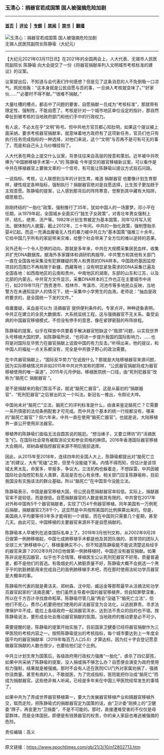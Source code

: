 ### 玉清心：捐器官若成国策 国人被强摘危险加剧

---

#### [首页](../../../..?n12802713) &nbsp;|&nbsp; [评论](../../../../../epoch-comment?n12802713) &nbsp;|&nbsp; [专题](../../../../../epoch-special?n12802713) &nbsp;|&nbsp; [禁闻](../../../../../epoch-news?n12802713) &nbsp;|&nbsp; [禁书](../../../../../books?n12802713) &nbsp;|&nbsp; [翻墙](https://github.com/gfw-breaker/nogfw/blob/master/README.md?n12802713)


<div><img alt="玉清心：捐器官若成国策 国人被强摘危险加剧" class="attachment-djy_600_400 size-djy_600_400 wp-post-image" src="https://i.epochtimes.com/assets/uploads/2021/03/15f85bf079416cd3_ttl7dayqYL_20200302-__-DJY-600x400-1.jpg"/>
<div class="caption">
 无锡人民医院副院长陈静瑜（大纪元）
</div></div><hr/><div class="post_content" id="artbody" itemprop="articleBody">
 <!-- article content begin -->
 <p>
  【大纪元2021年03月11日讯】在2021年的全国两会上，人大代表、无锡市人民医院副院长
  <ok href="https://www.epochtimes.com/gb/tag/%E9%99%88%E9%9D%99%E7%91%9C.html">
   陈静瑜
  </ok>
  向大会提交了一份《将器官捐献率列入文明城市考核标准的建议》的议案。
 </p>
 <p>
  议案提出后，不知道与会代表们作何感想？但是见了这条消息的人不免倒吸一口凉气。网民炮轰：“这本身就是公民自愿与否的事，一旦纳入考核就变味了。”“好家伙……”“必要时不得不献。”“很难不捐献。”
 </p>
 <p>
  大量吐槽的槽点，都击中了问题的要害，自愿捐献一旦成为“考核标准”，那就带有限定性、强制性，不能自愿了。考核是针对一个城市地区单位设定的指针，那自然牵扯到被考核的当地政府部门和他们手中的行政权力。
 </p>
 <p>
  有人说，不必太在乎“文明”称号。但中共地方官员都心知肚明，如果这个提议被上面采纳，要求考核器官捐献率，就意味着地方政府有了这项新任务，官员们也只有执行任务完成指标的一种选择，对他们来说，这个“文明”与否再不是可有可无的事了，而是和自己头上乌纱帽挂钩了。
 </p>
 <p>
  人大代表在两会上提交什么议案，背景往往来自高层的授意和策划。近年被中共吹捧为“中国肺移植手术第一人”的
  <ok href="https://www.epochtimes.com/gb/tag/%E9%99%88%E9%9D%99%E7%91%9C.html">
   陈静瑜
  </ok>
  今年提交的器官移植新议案，可以看作是中共在移植器官上要做文章的一个信号，有可能让陈静瑜以提议方式投石问路。
 </p>
 <p>
  一说指标、考核，让人联想到当年的计划生育。难道
  <ok href="https://www.epochtimes.com/gb/tag/%E6%8D%90%E7%8C%AE%E5%99%A8%E5%AE%98.html">
   捐献器官
  </ok>
  也要像计划生育那样，硬性规定各种指标，强制执行？捐献器官绝对是自愿选择，比生孩子更加趋于主观意愿。陈静瑜的提案，让人感到那背后的阵阵寒意，觉察到其中藏有大陷阱，细思极恐。
 </p>
 <p>
  刚刚终结的“一胎化”政策，强制推行了35年，犹如中国人的一场噩梦。邓小平在任期，从1979年起，全国城乡全面实行“独生子女政策”，对青壮年男女强制上环、结扎，绝育、流产等。1982年计划生育被定为基本国策，同年12月写入宪法。据体制内人披露，截止2012年，三十年间，中共的一胎化政策，强制堕胎杀婴4亿起。而这一充满血腥毫无人性的暴力被中共立为“基本国策”强推三十余年。它给中国几乎所有的家庭带来灾难，给整个社会带来了全方位的难以逆转的恶果。
 </p>
 <p>
  另外还有一个令人恐惧的动向，那就是多年来，中共在大规模采集居民血样，收集并扩充DNA数据库。据海外多家媒体和调研机构报导，中共警方和其他有关部门一直在全国各地采集没有犯罪嫌疑的男人和男孩的DNA样本。中国政府基因监控项目的范围已不再局限于新疆、西藏等地；没有明显紧急需求的DNA采集已遍及全国各地：如西南地区的云南和贵州，中南地区的湖南，东部的山东和江苏，以及北部的内蒙古。中共官方文件显示，采集DNA样本的工作也正在主要城市中进行，如2019年11月广西贵港市、桂林市、岑溪市、河池市等多地民众反映，当地警方在未通知监护人的情况下，统一采集中小学男生的血液。老师说：“抽血是政府要求的，是全国统一下发的文件。”
 </p>
 <p>
  毋庸置疑，采血是可以为
  <ok href="https://www.epochtimes.com/gb/tag/%E6%B4%BB%E6%91%98%E5%99%A8%E5%AE%98.html">
   活摘器官
  </ok>
  提供便利条件的。专家点评，种种迹象表明，中共正在建立的全民大数据库、大系统监统工程，这与强摘器官不无关系。备受诟病的中国器官移植模式，不但没有停手的意思，像在紧锣密鼓的布阵排程。
 </p>
 <p>
  陈静瑜的提案，似乎在释放中共要着手解决器官短缺这个“瓶颈”问题，以实现世界头号移植大国的梦。如陈静瑜所说，“也将进一步提升我国的国际影响力，……也将是对国际反华势力在器官捐献上诋毁中国的有力反击。”听得出来，他的提议，和中国人的福祉一点关系都没有，完全是中共狼子野心的政治需要。
 </p>
 <p>
  在中共器官捐献上，“国际反华势力”在诋毁什么？那就是大陆移植器官来源问题，因为实际移植情况并非如2015年中共对外宣称的那样，“公民器官捐献将成为器官移植使用的唯一渠道”。2015年元月伊始，移植医院统一口径，由“死刑犯器官”改称为“脑死亡
  <ok href="https://www.epochtimes.com/gb/tag/%E6%8D%90%E7%8C%AE%E5%99%A8%E5%AE%98.html">
   捐献器官
  </ok>
  ”。
 </p>
 <p>
  是不是捐献来的我们暂且不谈，就说“脑死亡器官”。这是从最初的“捐献器官”、“死刑犯器官”之后冒出的又一个叫法。新冠名一推出，令舆论大哗。
 </p>
 <p>
  中国尚未对“脑死亡”立法，脑死亡的评判标准是什么，由谁来鉴定脑死亡？它需要一系列慎密的法规条例配套才可完成。而中共连个基本的统一行规都没有，哪来的“脑死亡器官”？但六年来，中共一直在使用“脑死亡器官”。也就是说，大陆移植界一直公开使用非法器官。
 </p>
 <p>
  移植界的陈静瑜们面临无法自圆其说的尴尬。“想当婊子，又要立牌坊”的“活摘医生”们，在国际社会常有被取消论文和参会资格的麻烦。2016年香港国际器官移植大会期间，郑树森被指控器官来源不明后狼狈退席。
 </p>
 <p>
  因此，从2015年至2018年，连续四年的全国人大上，陈静瑜都提出对“脑死亡立法”的建议，大有“死磕”之势，但至今没能磕下来。内情不得而知，但估计是该领域太黑太乱，命案多，举报多，争议大，立法机构也躲着走，不想踩雷。中共因被国际社会指控犯有反人类罪，高层是否也心有余悸。相关部门回复陈静瑜称，目前我国没有实施该法的群众基础。所以“脑死亡”在中国至今没能立法。
 </p>
 <p>
  陈静瑜表示，中国是器官移植大国，但公民自愿捐献器官率较低。实际上，捐献器官率不是较低，而是很低。自愿捐献器官的人数是极其有限的。中共曾在2017年对外称中国有5千个器官捐献者，实现了1万4千例器官移植。同年美国有一万例死后捐献，捐献器官2万8千个。这显然是中共按照美国的比例换算出来的。但是，美国病人平均要等待3年多才能得到一个肾脏，而在中国则只需要几个星期，甚至几天。由此可见，中国移植的主要器官来源并不是自愿捐献的。
 </p>
 <p>
  陈静瑜本人早被列在追查国际名单上了。2018年3月他刊文称，从2002年9月28日做第一例肺移植起，中国七成肺移植手术都是他及其团队做的，其带领的团队入全球三大“肺移植中心”。移植量确实不小，但不知道陈静瑜能不能说清楚这些经手的器官来源？2002年9月28日他做第一例肺移植时，中国还没有器官捐献。如果陈非说是死囚器官，似乎也不合情理。移植医生公认死刑犯器官不好用，质量普遍差，都不是他们的首选。有吸烟史的人肺脏质量不好，陈静瑜大概不会挑选一个黑乎乎的肮脏肺脏用来完成自己的首例肺移植手术吧，而在那时使用法轮功学员器官是大概率的事。
 </p>
 <p>
  陈静瑜所代表的就是黄洁夫、郑树森、沈中阳、臧运金等那帮最早从活摘法轮功学员器官起家的“活摘恶魔”，他们虽然主导着中国的器官移植界，但自知罪孽深重，所以在千方百计寻找救命稻草。陈静瑜尽管几届“两会”没磕下“脑死亡立法”，但 他们不死心，费尽心机要把他们使用的非法器官变为合法化，以逃脱罪责。寻求法律保护伞不成，能拉上各级政府一起淌器官浑水，达到法不责众的目的也不错。按陈静瑜说法，要形成全社会推动器官捐献的氛围，当地政府的推动更是必不可少。
 </p>
 <p>
  需要提醒的是，陈静瑜的提案开始实施了。目前国家卫健委已经将器官捐献作为三甲医院的考核内容之一。按照陈静瑜提出的考核指标，每个城市要达到上一年度全国平均的器官捐献率（2019年每百万人口5.6）才算达标。因为红十字会登记愿意做器官捐献的人数也很少，也要给他们定个比例。
 </p>
 <p>
  中共立计划生育为国策后，各级政府用行政权力强推“一胎化”，虐杀了四亿婴孩，如果中共采纳了陈静瑜的提案，没人捐或捐不够怎么办？自愿便会演变为政府使用权力强制，结果就是被强摘。那时不会有人还在医院ICU门外对家属劝捐了，强摘你没商量。甚至有病的人，不敢就医，为了完成指标，医院能把你治成“脑死亡”而成为捐献器官。这些绝非耸人听闻，已经是多年来在中国三甲医院经常发生的事情了。
 </p>
 <p>
  如果中共为了弄成世界器官移植第一，要大力发展器官移植产业和搞器官移植外交，铤而走险，把陈静瑜式的捐献器官定为国策的话，由“卫计委”刚换上的“卫健委”牌子，再变更为“卫捐委”，不是不可能的。那时，直接遭难受害的不仅仅是母婴群体，而是全体国民。即便是有钱换器官的权贵，你的亲人家庭也难逃被强摘的危险。
 </p>
 <p>
  责任编辑：高义
 </p>
 <!-- article content end -->
 <div id="below_article_ad">
 </div>
</div>


---

原文链接：https://www.epochtimes.com/gb/21/3/10/n12802713.htm